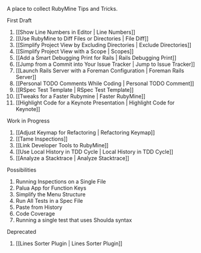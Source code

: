 A place to collect RubyMine Tips and Tricks.

First Draft

1. [[Show Line Numbers in Editor | Line Numbers]]
1. [[Use RubyMine to Diff Files or Directories | File Diff]]
1. [[Simplify Project View by Excluding Directories | Exclude Directories]]
1. [[Simplify Project View with a Scope | Scopes]]
1. [[Add a Smart Debugging Print for Rails | Rails Debugging Print]]
1. [[Jump from a Commit into Your Issue Tracker | Jump to Issue Tracker]]
1. [[Launch Rails Server with a Foreman Configuration | Foreman Rails Server]]
1. [[Personal TODO Comments While Coding | Personal TODO Comment]]
1. [[RSpec Test Template | RSpec Test Template]]
1. [[Tweaks for a Faster Rubymine | Faster RubyMine]]
1. [[Highlight Code for a Keynote Presentation | Highlight Code for Keynote]]

Work in Progress

1. [[Adjust Keymap for Refactoring | Refactoring Keymap]]
1. [[Tame Inspections]]
1. [[Link Developer Tools to RubyMine]]
1. [[Use Local History in TDD Cycle | Local History in TDD Cycle]]
1. [[Analyze a Stacktrace | Analyze Stacktrace]]

Possibilities

1. Running Inspections on a Single File
1. Palua App for Function Keys
1. Simplify the Menu Structure
1. Run All Tests in a Spec File
1. Paste from History
1. Code Coverage
1. Running a single test that uses Shoulda syntax

Deprecated

1. [[Lines Sorter Plugin | Lines Sorter Plugin]]

